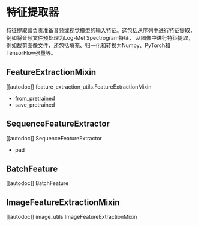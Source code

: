 <!--
版权所有 2021 HuggingFace 团队。保留所有权利。

根据Apache许可证2.0版（"许可证"）许可；除非符合许可证的规定，
否则您不得使用此文件。您可以获取许可证的副本

http://www.apache.org/licenses/LICENSE-2.0

除非适用法律要求或书面同意，按“原样”分发的软件基于许可证，不带任何担保或条件，
也不带任何形式的明示或暗示担保。请参阅许可证获取特定语言下的权限和限制。

️ 请注意，此文件为Markdown格式，但包含我们文档构建器（类似于MDX）的特定语法，可能无法在Markdown查看器中正确显示。

-->

# 特征提取器

特征提取器负责准备音频或视觉模型的输入特征。这包括从序列中进行特征提取，例如将音频文件预处理为Log-Mel Spectrogram特征，
从图像中进行特征提取，例如裁剪图像文件，还包括填充、归一化和转换为Numpy、PyTorch和TensorFlow张量等。

## FeatureExtractionMixin

[[autodoc]] feature_extraction_utils.FeatureExtractionMixin
- from_pretrained
- save_pretrained

## SequenceFeatureExtractor

[[autodoc]] SequenceFeatureExtractor
- pad

## BatchFeature

[[autodoc]] BatchFeature

## ImageFeatureExtractionMixin

[[autodoc]] image_utils.ImageFeatureExtractionMixin
